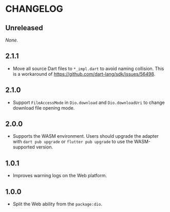 # CHANGELOG

## Unreleased

*None.*

## 2.1.1

- Move all source Dart files to `*_impl.dart` to avoid naming collision.
  This is a workaround of https://github.com/dart-lang/sdk/issues/56498.

## 2.1.0

- Support `FileAccessMode` in `Dio.download` and `Dio.downloadUri` to change download file opening mode.

## 2.0.0

- Supports the WASM environment. Users should upgrade the adapter with
  `dart pub upgrade` or `flutter pub upgrade` to use the WASM-supported version.

## 1.0.1

- Improves warning logs on the Web platform.

## 1.0.0

- Split the Web ability from the `package:dio`.
